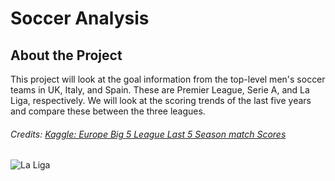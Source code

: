 # Soccer Analysis
## About the Project
This project will look at the goal information from the top-level men's soccer teams in UK, Italy, and Spain. These are Premier League, Serie A, and La Liga, respectively. We will look at the scoring trends of the last five years and compare these between the three leagues.

###### Credits: [Kaggle: Europe Big 5 League Last 5 Season match Scores](https://www.kaggle.com/datasets/sinansaglam/europe-big-5-league-last-5-season-match-scores)
![La Liga](https://assets.laliga.com/assets/logos/laliga-v/laliga-v-300x300.jpg)
